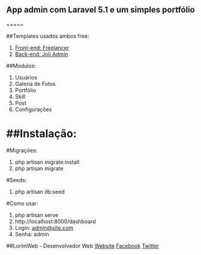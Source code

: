 ## App admin com Laravel 5.1 e um simples portfólio
=====

##Templates usados ambos free:
1. [Front-end: Freelancer](http://startbootstrap.com/template-overviews/freelancer/)
2. [Back-end: Joli Admin](http://themifycloud.com/downloads/freee-responsive-bootstrap-joli-angular-js-admin-template-dashboard-web-app/)

##Modulos:
1. Usuários
2. Galeria de Fotos
3. Portfólio
4. Skill
5. Post
6. Configurações

##Instalação:
=====
#Migrações:
1. php artisan migrate:install
2. php artisan migrate

#Seeds:
1. php artisan db:seed

#Como usar:
1. php artisan serve
2. http://localhost:8000/dashboard
3. Login: admin@site.com
4. Senha: admin



##LorimWeb - Desenvolvedor Web
[Website](http://www.lorimweb.com.br)
[Facebook](http://www.facebook.com/LorimWeb)
[Twitter](http://www.twitter.com/LorimWeb)
